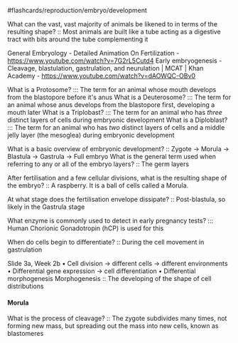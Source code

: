 #flashcards/reproduction/embryo/development

What can the vast, vast majority of animals be likened to in terms of the resulting shape? :: Most animals are built like a tube acting as a digestive tract with bits around the tube complementing it

General Embryology - Detailed Animation On Fertilization - https://www.youtube.com/watch?v=7G2rL5Cutd4
Early embryogenesis - Cleavage, blastulation, gastrulation, and neurulation | MCAT | Khan Academy - https://www.youtube.com/watch?v=dAOWQC-OBv0

What is a Protosome? ::: The term for an animal whose mouth develops from the blastopore before it's anus
What is a Deuterosome? ::: The term for an animal whose anus develops from the blastopore first, developing a mouth later
What is a Triplobast? ::: The term for an animal who has *three* distinct layers of cells during embryonic development
What is a Diploblast? ::: The term for an animal who has *two* distinct layers of cells and a middle jelly layer (the mesoglea) during embryonic development

What is a basic overview of embryonic development? :: Zygote -> Morula -> Blastula -> Gastrula -> Full embryo
What is the general term used when referring to any or all of the embryo layers? :: The germ layers

After fertilisation and a few cellular divisions, what is the resulting shape of the embryo? :: A raspberry. It is a ball of cells called a Morula.

At what stage does the fertilisation envelope dissipate? :: Post-blastula, so likely in the Gastrula stage

What enzyme is commonly used to detect in early pregnancy tests? ::: Human Chorionic Gonadotropin (hCP) is used for this

When do cells begin to differentiate? :: During the cell movement in gastrulation

Slide 3a, Week 2b
• Cell division -> different cells -> different environments
• Differential gene expression -> cell differentiation
• Differential morphogenesis
Morphogenesis :: The developing of the shape of cell distributions
#### Morula
What is the process of cleavage? :: The zygote subdivides many times, not forming new mass, but spreading out the mass into new cells, known as blastomeres

